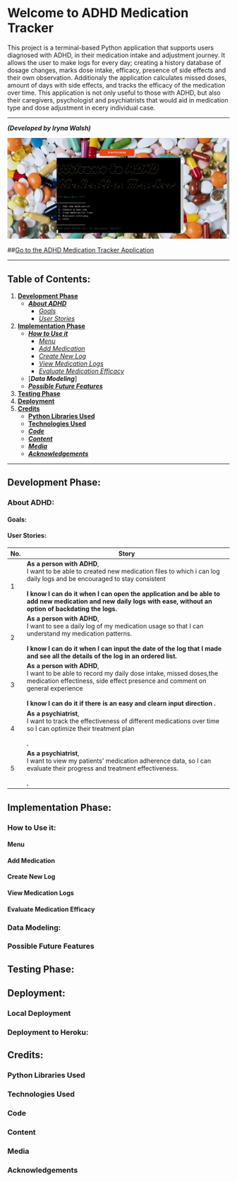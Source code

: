 # Welcome to ADHD Medication Tracker
This project is a terminal-based Python application that supports users diagnosed with ADHD, in their medication intake and adjustment journey. It allows the user to make logs for every day; creating a history database of dosage changes, marks dose intake, efficacy, presence of side effects and their own observation. Additionaly the application calculates missed doses, amount of days with side effects, and tracks the efficacy of the medication over time.
This application is not only useful to those with ADHD, but also their caregivers, psychologist and psychiatrists that would aid in medication type and dose adjustment in ecery individual case.

***

***(Developed by Iryna Walsh)*** 

![Application Landing Screen](docs/screenshots/adhd_med_tracker.jpg)

##[Go to the ADHD Medication Tracker Application]()

***

## Table of Contents: 
1. [**Development Phase**](#development-phase) 
    * [***About ADHD***](#about-adhd)
      * [*Goals*](#goals) 
      * [*User Stories*](#user-stories) 
2. [**Implementation Phase**](#implementation-phase) 
    * [***How to Use it***](#how-to-use-it) 
      * [*Menu*](#menu) 
      * [*Add Medication*](#add-medication) 
      * [*Create New Log*](#create-new-log) 
      * [*View Medication Logs*](#view-medication-logs)
      * [*Evaluate Medication Efficacy*](#evaluate-medication-efficacy)
    * [***Data Modeling***]
    * [***Possible Future Features***](#possible-future-features) 
3. [**Testing Phase**](#testing-phase) 
4. [**Deployment**](#deployment) 
5. [**Credits**](#credits) 
    * [**Python Libraries Used**](#python-libraries-used) 
    * [**Technologies Used**](#tchnologies-used) 
    * [***Code***](#code) 
    * [***Content***](#content) 
    * [***Media***](#media) 
    * [***Acknowledgements***](#acknowledgements) 

***

## **Development Phase:** 
### **About ADHD:** 

#### **Goals:**

#### **User Stories:** 
|No.|Story   | 
  |-  |--------| 
  |1  |**As a person with ADHD**, <br> I want to be able to created new medication files to which i can log daily logs and be encouraged to stay consistent  <br><br> **I know I can do it when I can open the application and be able to add new medication and new daily logs with ease, without an option of backdating the logs.**|
  |2  |**As a person with ADHD**, <br> I want to see a daily log of my medication usage so that I can understand my medication patterns. <br><br> **I know I can do it when I can input the date of the log that I made and see all the details of the log in an ordered list.**| 
  |3  |**As a person with ADHD**, <br> I want to be able to record my daily dose intake, missed doses,the medication effectiness, side effect presence and comment on general experience <br><br> **I know I can do it if there is an easy and clearn input direction .**| 
  |4  |**As a psychiatrist**, <br> I want to track the effectiveness of different medications over time so I can optimize their treatment plan<br><br> **.**| 
  |5  |**As a psychiatrist**, <br> I want to view my patients' medication adherence data, so I can evaluate their progress and treatment effectiveness. <br><br> **.**| 
  

## **Implementation Phase:** 
### **How to Use it:** 
#### **Menu** 
#### **Add Medication**
#### **Create New Log**
#### **View Medication Logs**
#### **Evaluate Medication Efficacy**

### **Data Modeling:**

### **Possible Future Features** 

## **Testing Phase:** 

## **Deployment:** 
### **Local Deployment**
### **Deployment to Heroku:**

## **Credits:** 
### **Python Libraries Used** 
### **Technologies Used** 
### **Code** 
### **Content** 
### **Media** 
### **Acknowledgements** 



